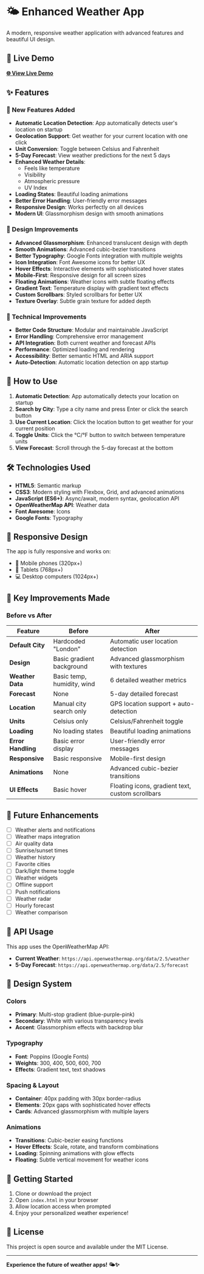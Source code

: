 # 🌤️ Enhanced Weather App

A modern, responsive weather application with advanced features and beautiful UI design.

## 🚀 Live Demo

**[🌐 View Live Demo](https://moranr123.github.io/Weather-App/)**

## ✨ Features

### 🌟 New Features Added
- **Automatic Location Detection**: App automatically detects user's location on startup
- **Geolocation Support**: Get weather for your current location with one click
- **Unit Conversion**: Toggle between Celsius and Fahrenheit
- **5-Day Forecast**: View weather predictions for the next 5 days
- **Enhanced Weather Details**: 
  - Feels like temperature
  - Visibility
  - Atmospheric pressure
  - UV Index
- **Loading States**: Beautiful loading animations
- **Better Error Handling**: User-friendly error messages
- **Responsive Design**: Works perfectly on all devices
- **Modern UI**: Glassmorphism design with smooth animations

### 🎨 Design Improvements
- **Advanced Glassmorphism**: Enhanced translucent design with depth
- **Smooth Animations**: Advanced cubic-bezier transitions
- **Better Typography**: Google Fonts integration with multiple weights
- **Icon Integration**: Font Awesome icons for better UX
- **Hover Effects**: Interactive elements with sophisticated hover states
- **Mobile-First**: Responsive design for all screen sizes
- **Floating Animations**: Weather icons with subtle floating effects
- **Gradient Text**: Temperature display with gradient text effects
- **Custom Scrollbars**: Styled scrollbars for better UX
- **Texture Overlay**: Subtle grain texture for added depth

### 🔧 Technical Improvements
- **Better Code Structure**: Modular and maintainable JavaScript
- **Error Handling**: Comprehensive error management
- **API Integration**: Both current weather and forecast APIs
- **Performance**: Optimized loading and rendering
- **Accessibility**: Better semantic HTML and ARIA support
- **Auto-Detection**: Automatic location detection on app startup

## 🚀 How to Use

1. **Automatic Detection**: App automatically detects your location on startup
2. **Search by City**: Type a city name and press Enter or click the search button
3. **Use Current Location**: Click the location button to get weather for your current position
4. **Toggle Units**: Click the °C/°F button to switch between temperature units
5. **View Forecast**: Scroll through the 5-day forecast at the bottom

## 🛠️ Technologies Used

- **HTML5**: Semantic markup
- **CSS3**: Modern styling with Flexbox, Grid, and advanced animations
- **JavaScript (ES6+)**: Async/await, modern syntax, geolocation API
- **OpenWeatherMap API**: Weather data
- **Font Awesome**: Icons
- **Google Fonts**: Typography

## 📱 Responsive Design

The app is fully responsive and works on:
- 📱 Mobile phones (320px+)
- 📱 Tablets (768px+)
- 💻 Desktop computers (1024px+)

## 🎯 Key Improvements Made

### Before vs After

| Feature | Before | After |
|---------|--------|-------|
| **Default City** | Hardcoded "London" | Automatic user location detection |
| **Design** | Basic gradient background | Advanced glassmorphism with textures |
| **Weather Data** | Basic temp, humidity, wind | 6 detailed weather metrics |
| **Forecast** | None | 5-day detailed forecast |
| **Location** | Manual city search only | GPS location support + auto-detection |
| **Units** | Celsius only | Celsius/Fahrenheit toggle |
| **Loading** | No loading states | Beautiful loading animations |
| **Error Handling** | Basic error display | User-friendly error messages |
| **Responsive** | Basic responsive | Mobile-first design |
| **Animations** | None | Advanced cubic-bezier transitions |
| **UI Effects** | Basic hover | Floating icons, gradient text, custom scrollbars |

## 🔮 Future Enhancements

- [ ] Weather alerts and notifications
- [ ] Weather maps integration
- [ ] Air quality data
- [ ] Sunrise/sunset times
- [ ] Weather history
- [ ] Favorite cities
- [ ] Dark/light theme toggle
- [ ] Weather widgets
- [ ] Offline support
- [ ] Push notifications
- [ ] Weather radar
- [ ] Hourly forecast
- [ ] Weather comparison

## 📄 API Usage

This app uses the OpenWeatherMap API:
- **Current Weather**: `https://api.openweathermap.org/data/2.5/weather`
- **5-Day Forecast**: `https://api.openweathermap.org/data/2.5/forecast`

## 🎨 Design System

### Colors
- **Primary**: Multi-stop gradient (blue-purple-pink)
- **Secondary**: White with various transparency levels
- **Accent**: Glassmorphism effects with backdrop blur

### Typography
- **Font**: Poppins (Google Fonts)
- **Weights**: 300, 400, 500, 600, 700
- **Effects**: Gradient text, text shadows

### Spacing & Layout
- **Container**: 40px padding with 30px border-radius
- **Elements**: 20px gaps with sophisticated hover effects
- **Cards**: Advanced glassmorphism with multiple layers

### Animations
- **Transitions**: Cubic-bezier easing functions
- **Hover Effects**: Scale, rotate, and transform combinations
- **Loading**: Spinning animations with glow effects
- **Floating**: Subtle vertical movement for weather icons

## 🚀 Getting Started

1. Clone or download the project
2. Open `index.html` in your browser
3. Allow location access when prompted
4. Enjoy your personalized weather experience!

## 📝 License

This project is open source and available under the MIT License.

---

**Experience the future of weather apps! 🌤️✨**
